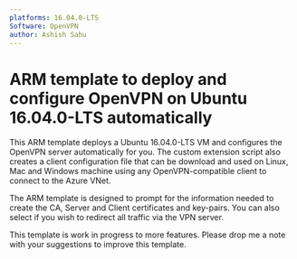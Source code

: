 ```yaml
---
platforms: 16.04.0-LTS
Software: OpenVPN
author: Ashish Sahu
---
```


# ARM template to deploy and configure OpenVPN on Ubuntu 16.04.0-LTS automatically

This ARM template deploys a Ubuntu 16.04.0-LTS VM and configures the OpenVPN server automatically for you. The custom extension script also creates a client configuration file that can be download and used on  Linux, Mac and Windows machine using any OpenVPN-compatible client to connect to the Azure VNet.

The ARM template is designed to prompt for the information needed to create the CA, Server and Client certificates and key-pairs. You can also select if you wish to redirect all traffic via the VPN server.

This template is work in progress to more features. Please drop me a note with your suggestions to improve this template.

